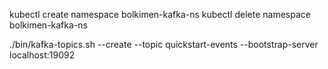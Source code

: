 kubectl create namespace bolkimen-kafka-ns
kubectl delete namespace bolkimen-kafka-ns

./bin/kafka-topics.sh --create --topic quickstart-events --bootstrap-server localhost:19092